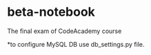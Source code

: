 # beta-notebook
 The final exam of CodeAcademy course

*to configure MySQL DB use db_settings.py file.
